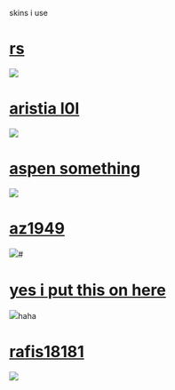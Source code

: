 skins i use

# [rs](https://eyx.s-ul.eu/6Wij8lsN)
![](https://i.imgur.com/ERGSejp.jpeg)

# [aristia l0l](https://eyx.s-ul.eu/mjBd9HCq)
![](https://i.imgur.com/tj54ph8.jpeg)
 
# [aspen something](https://eyx.s-ul.eu/pC1f09Yq)
![](https://i.imgur.com/602QQEE.jpeg)

# [az1949](https://eyx.s-ul.eu/sd74QJEd)
![](https://i.imgur.com/ufMXY1K.jpeg)# 

# [yes i put this on here](https://eyx.s-ul.eu/nsoWRzao)
![](https://i.imgur.com/bdKyzUg.jpeg)haha

# [rafis18181](https://eyx.s-ul.eu/tL7Abr59)
![](https://i.imgur.com/vEckfZY.jpeg)
